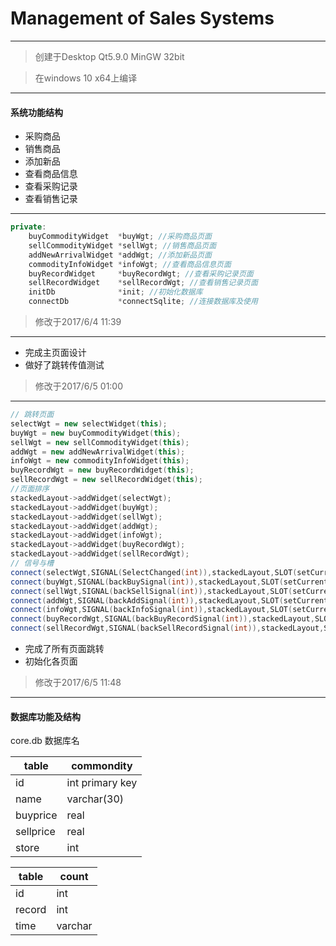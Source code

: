 # Management of Sales Systems

---

> 创建于Desktop Qt5.9.0 MinGW 32bit 

> 在windows 10 x64上编译
---
#### 系统功能结构
- 采购商品
- 销售商品
- 添加新品
- 查看商品信息
- 查看采购记录
- 查看销售记录

---
```cpp
private:
    buyCommodityWidget  *buyWgt; //采购商品页面
    sellCommodityWidget *sellWgt; //销售商品页面
    addNewArrivalWidget *addWgt; //添加新品页面
    commodityInfoWidget *infoWgt; //查看商品信息页面
    buyRecordWidget     *buyRecordWgt; //查看采购记录页面
    sellRecordWidget    *sellRecordWgt; //查看销售记录页面
    initDb              *init; //初始化数据库
    connectDb           *connectSqlite; //连接数据库及使用

```
> 修改于2017/6/4 11:39 

---
- 完成主页面设计
- 做好了跳转传值测试
> 修改于2017/6/5 01:00
---
```cpp
// 跳转页面
selectWgt = new selectWidget(this);
buyWgt = new buyCommodityWidget(this);
sellWgt = new sellCommodityWidget(this);
addWgt = new addNewArrivalWidget(this);
infoWgt = new commodityInfoWidget(this);
buyRecordWgt = new buyRecordWidget(this);
sellRecordWgt = new sellRecordWidget(this);
//页面排序
stackedLayout->addWidget(selectWgt);
stackedLayout->addWidget(buyWgt);
stackedLayout->addWidget(sellWgt);
stackedLayout->addWidget(addWgt);
stackedLayout->addWidget(infoWgt);
stackedLayout->addWidget(buyRecordWgt);
stackedLayout->addWidget(sellRecordWgt);
// 信号与槽
connect(selectWgt,SIGNAL(SelectChanged(int)),stackedLayout,SLOT(setCurrentIndex(int)));
connect(buyWgt,SIGNAL(backBuySignal(int)),stackedLayout,SLOT(setCurrentIndex(int)));
connect(sellWgt,SIGNAL(backSellSignal(int)),stackedLayout,SLOT(setCurrentIndex(int)));
connect(addWgt,SIGNAL(backAddSignal(int)),stackedLayout,SLOT(setCurrentIndex(int)));
connect(infoWgt,SIGNAL(backInfoSignal(int)),stackedLayout,SLOT(setCurrentIndex(int)));
connect(buyRecordWgt,SIGNAL(backBuyRecordSignal(int)),stackedLayout,SLOT(setCurrentIndex(int)));
connect(sellRecordWgt,SIGNAL(backSellRecordSignal(int)),stackedLayout,SLOT(setCurrentIndex(int)));
```

- 完成了所有页面跳转
- 初始化各页面
> 修改于2017/6/5 11:48
---
#### 数据库功能及结构
core.db 数据库名

table|commondity
---|---
id |int primary key
name | varchar(30)
buyprice| real
sellprice|real
store|int

table|count
---|---
id|int
record|int
time|varchar

